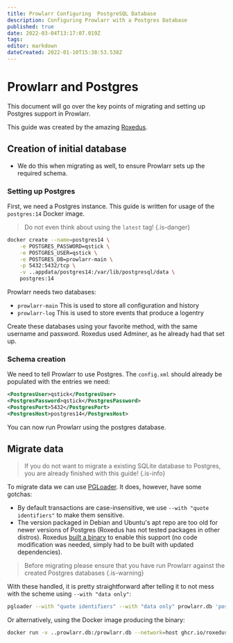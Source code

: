 ```yaml
---
title: Prowlarr Configuring  PostgreSQL Database
description: Configuring Prowlarr with a Postgres Database
published: true
date: 2022-03-04T13:17:07.019Z
tags: 
editor: markdown
dateCreated: 2022-01-10T15:38:53.538Z
---
```


# Prowlarr and Postgres

This document will go over the key points of migrating and setting up Postgres support in Prowlarr.

This guide was created by the amazing [Roxedus](https://github.com/Roxedus).

## Creation of initial database

- We do this when migrating as well, to ensure Prowlarr sets up the required schema.

### Setting up Postgres

First, we need a Postgres instance. This guide is written for usage of the `postgres:14` Docker image.

> Do not even think about using the `latest` tag! {.is-danger}

```bash
docker create --name=postgres14 \
    -e POSTGRES_PASSWORD=qstick \
    -e POSTGRES_USER=qstick \
    -e POSTGRES_DB=prowlarr-main \
    -p 5432:5432/tcp \
    -v ..appdata/postgres14:/var/lib/postgresql/data \
    postgres:14
```

Prowlarr needs two databases:

- `prowlarr-main`   This is used to store all configuration and history
- `prowlarr-log`    This is used to store events that produce a logentry

Create these databases using your favorite method, with the same username and password. Roxedus used Adminer, as he already had that set up.

### Schema creation

We need to tell Prowlarr to use Postgres. The `config.xml` should already be populated with the entries we need:

```xml
<PostgresUser>qstick</PostgresUser>
<PostgresPassword>qstick</PostgresPassword>
<PostgresPort>5432</PostgresPort>
<PostgresHost>postgres14</PostgresHost>
```

You can now run Prowlarr using the postgres database.

## Migrate data

> If you do not want to migrate a existing SQLite database to Postgres, you are already finished with this guide! {.is-info}

To migrate data we can use [PGLoader](https://github.com/dimitri/pgloader). It does, however, have some gotchas:

- By default transactions are case-insensitive, we use `--with "quote identifiers"` to make them sensitive.
- The version packaged in Debian and Ubuntu's apt repo are too old for newer versions of Postgres (Roxedus has not tested packages in other distros).
  Roxedus [built a binary](https://github.com/Roxedus/Pgloader-bin) to enable this support (no code modification was needed, simply had to be built with updated dependencies).
  
> Before migrating please ensure that you have run Prowlarr against the created Postgres databases {.is-warning}

With these handled, it is pretty straightforward after telling it to not mess with the scheme using `--with "data only"`:

```bash
pgloader --with "quote identifiers" --with "data only" prowlarr.db 'postgresql://qstick:qstick@localhost/prowlarr-main'
```

Or alternatively, using the Docker image producing the binary:

```bash
docker run -v ..prowlarr.db:/prowlarr.db --network=host ghcr.io/roxedus/pgloader --with "quote identifiers" --with "data only" /prowlarr.db "postgresql://qstick:qstick@localhost/prowlarr-main"
```

